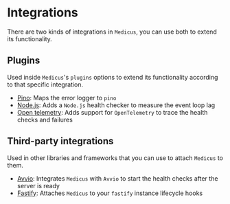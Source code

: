 # Integrations

There are two kinds of integrations in `Medicus`, you can use both to extend its functionality.

## Plugins

Used inside `Medicus`'s `plugins` options to extend its functionality according to that specific integration.

- [Pino](./pino.md): Maps the error logger to `pino`
- [Node.js](./node.md): Adds a `Node.js` health checker to measure the event loop lag
- [Open telemetry](./open-telemetry.md): Adds support for `OpenTelemetry` to trace the health checks and failures

## Third-party integrations

Used in other libraries and frameworks that you can use to attach `Medicus` to them.

- [Avvio](./avvio.md): Integrates `Medicus` with `Avvio` to start the health checks after the server is ready
- [Fastify](./fastify.md): Attaches `Medicus` to your `fastify` instance lifecycle hooks
